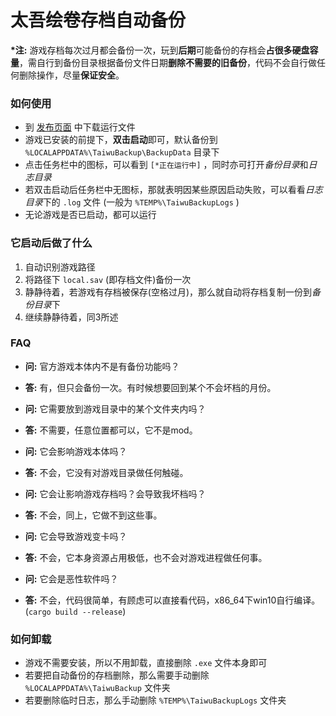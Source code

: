 # 太吾绘卷存档自动备份


**\*注:** 游戏存档每次过月都会备份一次，玩到**后期**可能备份的存档会**占很多硬盘容量**，需自行到备份目录根据备份文件日期**删除不需要的旧备份**，代码不会自行做任何删除操作，尽量**保证安全**。

### 如何使用
 - 到 [发布页面](/releases/latest) 中下载运行文件
 - 游戏已安装的前提下，**双击启动**即可，默认备份到 `%LOCALAPPDATA%\TaiwuBackup\BackupData` 目录下
 - 点击任务栏中的图标，可以看到 `[*正在运行中]` ，同时亦可打开*备份目录*和*日志目录*
 - 若双击启动后任务栏中无图标，那就表明因某些原因启动失败，可以看看*日志目录*下的 `.log` 文件 (一般为 `%TEMP%\TaiwuBackupLogs` )
 - 无论游戏是否已启动，都可以运行


### 它启动后做了什么

 1. 自动识别游戏路径
 2. 将路径下 `local.sav` (即存档文件)备份一次
 3. 静静待着，若游戏有存档被保存(空格过月)，那么就自动将存档复制一份到*备份目录*下
 4. 继续静静待着，同3所述

### FAQ

 - **问:** 官方游戏本体内不是有备份功能吗？

 - **答:** 有，但只会备份一次。有时候想要回到某个不会坏档的月份。

 - **问:** 它需要放到游戏目录中的某个文件夹内吗？

 - **答:** 不需要，任意位置都可以，它不是mod。

 - **问:** 它会影响游戏本体吗？

 - **答:** 不会，它没有对游戏目录做任何触碰。

 - **问:** 它会让影响游戏存档吗？会导致我坏档吗？

 - **答:** 不会，同上，它做不到这些事。

 - **问:** 它会导致游戏变卡吗？

 - **答:** 不会，它本身资源占用极低，也不会对游戏进程做任何事。

 - **问:** 它会是恶性软件吗？

 - **答:** 不会，代码很简单，有顾虑可以直接看代码，x86_64下win10自行编译。(`cargo build --release`)


### 如何卸载
 - 游戏不需要安装，所以不用卸载，直接删除 `.exe` 文件本身即可
 - 若要把自动备份的存档删除，那么需要手动删除 `%LOCALAPPDATA%\TaiwuBackup` 文件夹
 - 若要删除临时日志，那么手动删除 `%TEMP%\TaiwuBackupLogs` 文件夹
